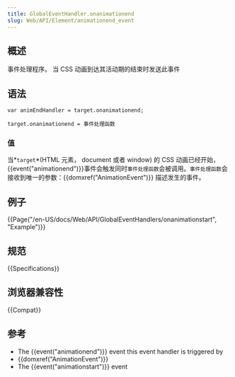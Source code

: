 ```yaml
---
title: GlobalEventHandler.onanimationend
slug: Web/API/Element/animationend_event
---
```


## 概述

事件处理程序。 当 CSS 动画到达其活动期的结束时发送此事件

## 语法

```plain
var animEndHandler = target.onanimationend;

target.onanimationend = 事件处理函数
```

### 值

当*`target`*(HTML 元素， document 或者 window) 的 CSS 动画已经开始，{{event("animationend")}}事件会触发同时`事件处理函数`会被调用。`事件处理函数`会接收到唯一的参数：{{domxref("AnimationEvent")}} 描述发生的事件。

## 例子

{{Page("/en-US/docs/Web/API/GlobalEventHandlers/onanimationstart", "Example")}}

## 规范

{{Specifications}}

## 浏览器兼容性

{{Compat}}

## 参考

- The {{event("animationend")}} event this event handler is triggered by
- {{domxref("AnimationEvent")}}
- The {{event("animationstart")}} event
